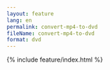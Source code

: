 ```yaml
---
layout: feature
lang: en
permalink: convert-mp4-to-dvd
fileName: convert-mp4-to-dvd
format: dvd
---
```


 {% include feature/index.html %}